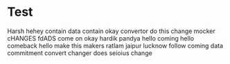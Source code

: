 # Test
Harsh
hehey
contain
data
contain
okay
convertor
do this
change
mocker
cHANGES
fdADS
come on
okay
hardik
pandya
hello
coming
hello
comeback
hello
make this
makers
ratlam
jaipur
lucknow
follow
coming
data
commitment
convert
changer
does
seioius
change
